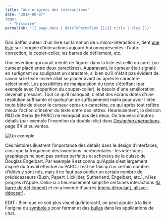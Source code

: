 ```yaml
---
title: "Aux origines des interactions"
date: "2014-08-07"
tags:
  - "histoire"
permalink: "{{ page.date | dateToPermalink }}/{{ title | slug }}/"
---
```


Dan Saffer, auteur d'un livre sur la notion de « micro-interaction », tient [une liste](http://microinteractions.com/the-origins-of-famous-microinteractions/) sur l'origine d’interactions aujourd'hui omniprésentes : l’auto-correction, le copier-coller, les barres de défilement, etc.

Une invention qui aurait mérité de figurer dans la liste est celle du caret (un curseur placé entre deux caractères). Auparavant, le curseur était signalé en surlignant ou soulignant un caractère, si bien qu'il n'était pas évident de savoir si le texte inséré allait se placer avant ou après le caractère sélectionné. Les possibilités de manipulation du texte s'étoffant (par exemple avec l'apparition du couper-coller), le besoin d'une amélioration devenait pressant. Tout ce qu'il manquait, c'était des écrans dotés d'une résolution suffisante et quelqu'un de suffisamment malin pour avoir l'idée toute bête de placer le curseur après un caractère, ce qui après tout reflète mieux l'action d'insérer du texte entre des lettres. Heureusement, la division R&D de Xerox (le PARC) ne manquait pas des deux. On trouvera d'autres détails (par exemple l'invention du double-clic) dans [_Designing Interactions_](http://www.designinginteractions.com/), page 64 et suivantes.

![Un exemple](/assets/images/bash.png " Un exemple")

Ces histoires illustrent l’importance des détails dans le design d’interfaces, ainsi que la fréquence des inventions incrémentales : les interfaces graphiques ne sont pas sorties parfaites et achevées de la cuisse de Douglas Engelbart. Par exemple il est connu qu'Apple s'est largement inspiré du travail effectué au PARC. Il est certain qu'un certain nombre d'idées y sont nés, mais il ne faut pas oublier un certain nombre de prédécesseurs (Bush, Papert, Licklider, Sutherland, Engelbart, etc.), ni les progrès d'Apple. Celui-ci a heureusement simplifié certaines interactions ([la barre de défilement](https://wormsandviruses.com/2014/07/its-windowful-life/)) et en a inventé d'autres ([menu déroulant, glisser-déposer](http://www.folklore.org/StoryView.py?project=Macintosh&story=On_Xerox,_Apple_and_Progress.txt)).

EDIT : Bien que ce soit plus visuel qu'interactif, on peut ajouter à la liste l'origine du [symbole x](https://medium.com/solve-for-x/x-to-close-417936dfc0dc) pour fermer et des [bulles](http://jens.mooseyard.com/2008/03/18/The-Origin-Of-The-iChat-UI/) dans les applications de chat.
